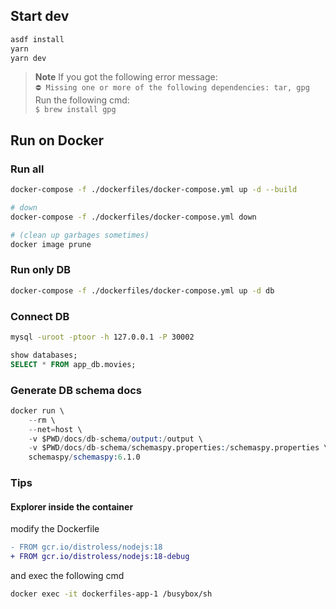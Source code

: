 ## Start dev

```sh
asdf install
yarn
yarn dev
```

> **Note**
> If you got the following error message:  
> `⛔ Missing one or more of the following dependencies: tar, gpg`  
> Run the following cmd:  
> `$ brew install gpg`

## Run on Docker

### Run all

```sh
docker-compose -f ./dockerfiles/docker-compose.yml up -d --build

# down
docker-compose -f ./dockerfiles/docker-compose.yml down

# (clean up garbages sometimes)
docker image prune
```

### Run only DB

```sh
docker-compose -f ./dockerfiles/docker-compose.yml up -d db
```

### Connect DB

```sh
mysql -uroot -ptoor -h 127.0.0.1 -P 30002
```

```sql
show databases;
SELECT * FROM app_db.movies;
```

### Generate DB schema docs

```s
docker run \
    --rm \
    --net=host \
    -v $PWD/docs/db-schema/output:/output \
    -v $PWD/docs/db-schema/schemaspy.properties:/schemaspy.properties \
    schemaspy/schemaspy:6.1.0
```

### Tips

#### Explorer inside the container

modify the Dockerfile

```diff
- FROM gcr.io/distroless/nodejs:18
+ FROM gcr.io/distroless/nodejs:18-debug
```

and exec the following cmd

```sh
docker exec -it dockerfiles-app-1 /busybox/sh
```
